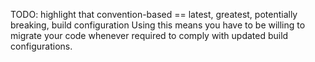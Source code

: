 TODO: highlight that convention-based == latest, greatest, potentially breaking, build configuration
Using this means you have to be willing to migrate your code whenever required to comply with updated build configurations.